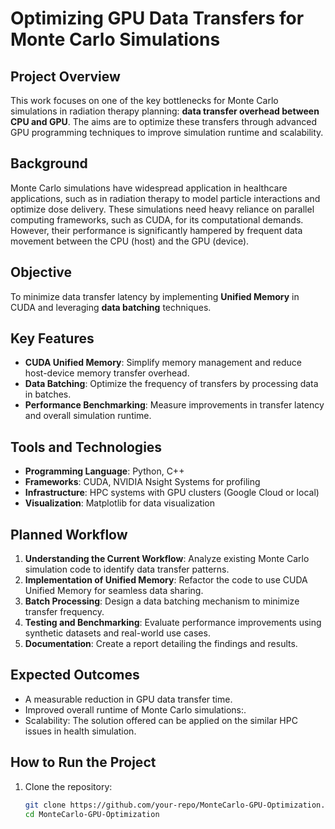# Optimizing GPU Data Transfers for Monte Carlo Simulations

## **Project Overview**  
This work focuses on one of the key bottlenecks for Monte Carlo simulations in radiation therapy planning: **data transfer overhead between CPU and GPU**. The aims are to optimize these transfers through advanced GPU programming techniques to improve simulation runtime and scalability.

## **Background**  
Monte Carlo simulations have widespread application in healthcare applications, such as in radiation therapy to model particle interactions and optimize dose delivery. These simulations need heavy reliance on parallel computing frameworks, such as CUDA, for its computational demands. However, their performance is significantly hampered by frequent data movement between the CPU (host) and the GPU (device).

## **Objective**  
To minimize data transfer latency by implementing **Unified Memory** in CUDA and leveraging **data batching** techniques.  

## **Key Features**  
- **CUDA Unified Memory**: Simplify memory management and reduce host-device memory transfer overhead.  
- **Data Batching**: Optimize the frequency of transfers by processing data in batches.  
- **Performance Benchmarking**: Measure improvements in transfer latency and overall simulation runtime.  

## **Tools and Technologies**  
- **Programming Language**: Python, C++  
- **Frameworks**: CUDA, NVIDIA Nsight Systems for profiling  
- **Infrastructure**: HPC systems with GPU clusters (Google Cloud or local)  
- **Visualization**: Matplotlib for data visualization  

## **Planned Workflow**  
1. **Understanding the Current Workflow**: Analyze existing Monte Carlo simulation code to identify data transfer patterns.  
2. **Implementation of Unified Memory**: Refactor the code to use CUDA Unified Memory for seamless data sharing.  
3. **Batch Processing**: Design a data batching mechanism to minimize transfer frequency.  
4. **Testing and Benchmarking**: Evaluate performance improvements using synthetic datasets and real-world use cases.  
5. **Documentation**: Create a report detailing the findings and results.  

## **Expected Outcomes**  
- A measurable reduction in GPU data transfer time.
- Improved overall runtime of Monte Carlo simulations:.
- Scalability: The solution offered can be applied on the similar HPC issues in health simulation. 

## **How to Run the Project**  
1. Clone the repository:  
   ```bash  
   git clone https://github.com/your-repo/MonteCarlo-GPU-Optimization.git  
   cd MonteCarlo-GPU-Optimization  
